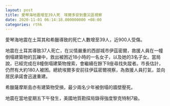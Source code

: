 ```yaml
---
layout: post
title: 愛琴海地震增至39人死　埃爾多安到重災區視察
date: 2020-11-01 06:14:18.000000000 +08:00
categories: rthk
---
```


愛琴海地震在土耳其和希臘導致的死亡人數增至39人，近900人受傷。

地震在土耳其導致37人死亡，在災情嚴重的西部城市伊茲密爾，救援人員在一幢倒塌建築物的瓦礫中，救出被困近18小時的一名女子，以及她的3名子女。當局說，已經完成在8幢倒塌建築物搜索，會繼續在餘下9座尋找失蹤者。市長估計，仍然有大約180人被困。總統埃爾多安前往伊茲密爾視察，為救援人員打氣，並向居民承諾會迅速重建。

希臘薩摩斯島亦有建築物受損，最少兩名少年被倒塌的牆壁壓死。

地震在當地星期五下午發生，美國地質勘探局錄得強度黎克特制7級。
